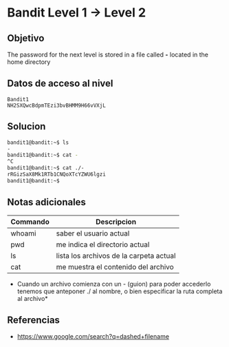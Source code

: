 # Bandit Level 1 → Level 2

## Objetivo
The password for the next level is stored in a file called **-** located in the home directory

## Datos de acceso al nivel
```
Bandit1
NH2SXQwcBdpmTEzi3bvBHMM9H66vVXjL
```

## Solucion
```bash
bandit1@bandit:~$ ls
-
bandit1@bandit:~$ cat -
^C
bandit1@bandit:~$ cat ./-
rRGizSaX8Mk1RTb1CNQoXTcYZWU6lgzi
bandit1@bandit:~$ 
```

## Notas adicionales

|Commando| Descripcion|
|-----------|-------------|
|whoami| saber el usuario actual|
|pwd| me indica el directorio actual|
|ls| lista los archivos de la carpeta actual|
|cat| me muestra el contenido del archivo|
* Cuando un archivo comienza con un - (guion) para poder accederlo tenemos que anteponer ./ al nombre, o bien especificar la ruta completa al archivo*
## Referencias
* https://www.google.com/search?q=dashed+filename
